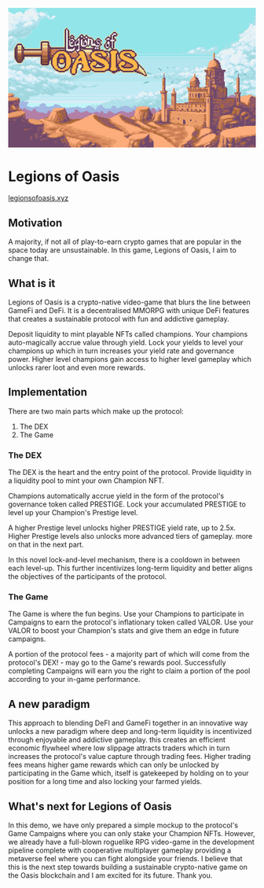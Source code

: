 ![Legions of Oasis logo](/LOO_fx3.png "Legions of Oasis")
# Legions of Oasis
[legionsofoasis.xyz](https://legionsofoasis.xyz)

## Motivation
A majority, if not all of play-to-earn crypto games that are popular in the space today are unsustainable. In this game, Legions of Oasis, I aim to change that.

## What is it
Legions of Oasis is a crypto-native video-game that blurs the line between GameFi and DeFi. It is a decentralised MMORPG with unique DeFi features that creates a sustainable protocol with fun and addictive gameplay. 

Deposit liquidity to mint playable NFTs called champions. Your champions auto-magically accrue value through yield. Lock your yields to level your champions up which in turn increases your yield rate  and governance power. Higher level champions gain access to higher level gameplay which unlocks rarer loot and even more rewards.

## Implementation
There are two main parts which make up the protocol:

1. The DEX
2. The Game

### The DEX
The DEX is the heart and the entry point of the protocol. Provide liquidity in a liquidity pool to mint your own Champion NFT.

Champions automatically accrue yield in the form of the protocol's governance token called PRESTIGE. Lock your accumulated PRESTIGE to level up your Champion's Prestige level.

A higher Prestige level unlocks higher PRESTIGE yield rate, up to 2.5x. Higher Prestige levels also unlocks more advanced tiers of gameplay. more on that in the next part.

In this novel lock-and-level mechanism, there is a cooldown in between each level-up. This further incentivizes long-term liquidity and better aligns the objectives of the participants of the protocol.

### The Game
The Game is where the fun begins. Use your Champions to participate in Campaigns to earn the protocol's inflationary token called VALOR. Use your VALOR to boost your Champion's stats and give them an edge in future campaigns.

A portion of the protocol fees - a majority part of which will come from the protocol's DEX! - may go to the Game's rewards pool. Successfully completing Campaigns will earn you the right to claim a portion of the pool according to your in-game performance.

## A new paradigm
This approach to blending DeFI and GameFi together in an innovative way unlocks a new paradigm where deep and long-term liquidity is incentivized through enjoyable and addictive gameplay. this creates an efficient economic flywheel where low slippage attracts traders which in turn increases the protocol's value capture through trading fees. Higher trading fees means higher game rewards which can only be unlocked by participating in the Game which, itself is gatekeeped by holding on to your position for a long time and also locking your farmed yields.

## What's next for Legions of Oasis
In this demo, we have only prepared a simple mockup to the protocol's Game Campaigns where you can only stake your Champion NFTs. However, we already have a full-blown roguelike RPG video-game in the development pipeline complete with cooperative multiplayer gameplay providing a metaverse feel where you can fight alongside your friends. I believe that this is the next step towards building a sustainable crypto-native game on the Oasis blockchain and I am excited for its future. Thank you.
